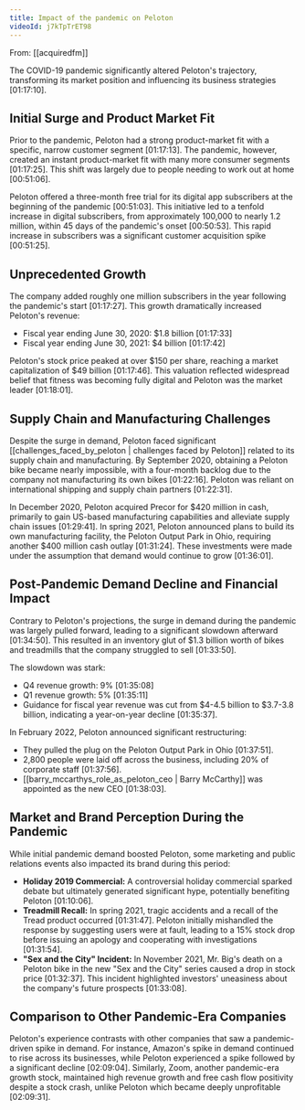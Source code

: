 ```yaml
---
title: Impact of the pandemic on Peloton
videoId: j7kTpTrET98
---
```


From: [[acquiredfm]] <br/> 

The COVID-19 pandemic significantly altered Peloton's trajectory, transforming its market position and influencing its business strategies <a class="yt-timestamp" data-t="01:17:10">[01:17:10]</a>.

## Initial Surge and Product Market Fit
Prior to the pandemic, Peloton had a strong product-market fit with a specific, narrow customer segment <a class="yt-timestamp" data-t="01:17:13">[01:17:13]</a>. The pandemic, however, created an instant product-market fit with many more consumer segments <a class="yt-timestamp" data-t="01:17:25">[01:17:25]</a>. This shift was largely due to people needing to work out at home <a class="yt-timestamp" data-t="00:51:06">[00:51:06]</a>.

Peloton offered a three-month free trial for its digital app subscribers at the beginning of the pandemic <a class="yt-timestamp" data-t="00:51:03">[00:51:03]</a>. This initiative led to a tenfold increase in digital subscribers, from approximately 100,000 to nearly 1.2 million, within 45 days of the pandemic's onset <a class="yt-timestamp" data-t="00:50:53">[00:50:53]</a>. This rapid increase in subscribers was a significant customer acquisition spike <a class="yt-timestamp" data-t="00:51:25">[00:51:25]</a>.

## Unprecedented Growth
The company added roughly one million subscribers in the year following the pandemic's start <a class="yt-timestamp" data-t="01:17:27">[01:17:27]</a>. This growth dramatically increased Peloton's revenue:
*   Fiscal year ending June 30, 2020: \$1.8 billion <a class="yt-timestamp" data-t="01:17:33">[01:17:33]</a>
*   Fiscal year ending June 30, 2021: \$4 billion <a class="yt-timestamp" data-t="01:17:42">[01:17:42]</a>

Peloton's stock price peaked at over \$150 per share, reaching a market capitalization of \$49 billion <a class="yt-timestamp" data-t="01:17:46">[01:17:46]</a>. This valuation reflected widespread belief that fitness was becoming fully digital and Peloton was the market leader <a class="yt-timestamp" data-t="01:18:01">[01:18:01]</a>.

## Supply Chain and Manufacturing Challenges
Despite the surge in demand, Peloton faced significant [[challenges_faced_by_peloton | challenges faced by Peloton]] related to its supply chain and manufacturing. By September 2020, obtaining a Peloton bike became nearly impossible, with a four-month backlog due to the company not manufacturing its own bikes <a class="yt-timestamp" data-t="01:22:16">[01:22:16]</a>. Peloton was reliant on international shipping and supply chain partners <a class="yt-timestamp" data-t="01:22:31">[01:22:31]</a>.

In December 2020, Peloton acquired Precor for \$420 million in cash, primarily to gain US-based manufacturing capabilities and alleviate supply chain issues <a class="yt-timestamp" data-t="01:29:41">[01:29:41]</a>. In spring 2021, Peloton announced plans to build its own manufacturing facility, the Peloton Output Park in Ohio, requiring another \$400 million cash outlay <a class="yt-timestamp" data-t="01:31:24">[01:31:24]</a>. These investments were made under the assumption that demand would continue to grow <a class="yt-timestamp" data-t="01:36:01">[01:36:01]</a>.

## Post-Pandemic Demand Decline and Financial Impact
Contrary to Peloton's projections, the surge in demand during the pandemic was largely pulled forward, leading to a significant slowdown afterward <a class="yt-timestamp" data-t="01:34:50">[01:34:50]</a>. This resulted in an inventory glut of \$1.3 billion worth of bikes and treadmills that the company struggled to sell <a class="yt-timestamp" data-t="01:33:50">[01:33:50]</a>.

The slowdown was stark:
*   Q4 revenue growth: 9% <a class="yt-timestamp" data-t="01:35:08">[01:35:08]</a>
*   Q1 revenue growth: 5% <a class="yt-timestamp" data-t="01:35:11">[01:35:11]</a>
*   Guidance for fiscal year revenue was cut from \$4-4.5 billion to \$3.7-3.8 billion, indicating a year-on-year decline <a class="yt-timestamp" data-t="01:35:37">[01:35:37]</a>.

In February 2022, Peloton announced significant restructuring:
*   They pulled the plug on the Peloton Output Park in Ohio <a class="yt-timestamp" data-t="01:37:51">[01:37:51]</a>.
*   2,800 people were laid off across the business, including 20% of corporate staff <a class="yt-timestamp" data-t="01:37:56">[01:37:56]</a>.
*   [[barry_mccarthys_role_as_peloton_ceo | Barry McCarthy]] was appointed as the new CEO <a class="yt-timestamp" data-t="01:38:03">[01:38:03]</a>.

## Market and Brand Perception During the Pandemic
While initial pandemic demand boosted Peloton, some marketing and public relations events also impacted its brand during this period:
*   **Holiday 2019 Commercial:** A controversial holiday commercial sparked debate but ultimately generated significant hype, potentially benefiting Peloton <a class="yt-timestamp" data-t="01:10:06">[01:10:06]</a>.
*   **Treadmill Recall:** In spring 2021, tragic accidents and a recall of the Tread product occurred <a class="yt-timestamp" data-t="01:31:47">[01:31:47]</a>. Peloton initially mishandled the response by suggesting users were at fault, leading to a 15% stock drop before issuing an apology and cooperating with investigations <a class="yt-timestamp" data-t="01:31:54">[01:31:54]</a>.
*   **"Sex and the City" Incident:** In November 2021, Mr. Big's death on a Peloton bike in the new "Sex and the City" series caused a drop in stock price <a class="yt-timestamp" data-t="01:32:37">[01:32:37]</a>. This incident highlighted investors' uneasiness about the company's future prospects <a class="yt-timestamp" data-t="01:33:08">[01:33:08]</a>.

## Comparison to Other Pandemic-Era Companies
Peloton's experience contrasts with other companies that saw a pandemic-driven spike in demand. For instance, Amazon's spike in demand continued to rise across its businesses, while Peloton experienced a spike followed by a significant decline <a class="yt-timestamp" data-t="02:09:04">[02:09:04]</a>. Similarly, Zoom, another pandemic-era growth stock, maintained high revenue growth and free cash flow positivity despite a stock crash, unlike Peloton which became deeply unprofitable <a class="yt-timestamp" data-t="02:09:31">[02:09:31]</a>.